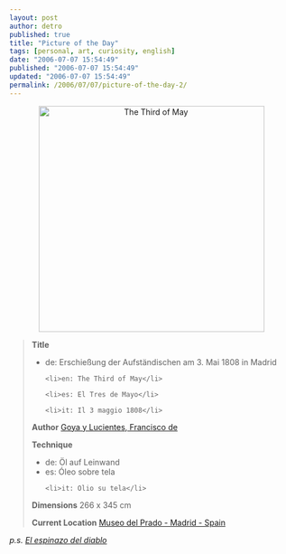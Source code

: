 ```yaml
---
layout: post
author: detro
published: true
title: "Picture of the Day"
tags: [personal, art, curiosity, english]
date: "2006-07-07 15:54:49"
published: "2006-07-07 15:54:49"
updated: "2006-07-07 15:54:49"
permalink: /2006/07/07/picture-of-the-day-2/
---
```


<div align="center"><a href="http://upload.wikimedia.org/wikipedia/commons/6/6e/Francisco_de_Goya_y_Lucientes_023.jpg"><img src="http://upload.wikimedia.org/wikipedia/commons/6/6e/Francisco_de_Goya_y_Lucientes_023.jpg" alt="The Third of May" width="400" /></a></div>

<blockquote>
<strong>Title</strong>
<ul>
	<li>de: Erschießung der Aufständischen am 3. Mai 1808 in Madrid</li>

	<li>en: The Third of May</li>

	<li>es: El Tres de Mayo</li>

	<li>it: Il 3 maggio 1808</li>

</ul>

<strong>Author</strong>
<a href="http://commons.wikimedia.org/wiki/Francisco_de_Goya_y_Lucientes">Goya y Lucientes, Francisco de</a>

<strong>Technique</strong>
<ul>
	<li>de: Öl auf Leinwand</li>
	<li>es: Óleo sobre tela</li>

	<li>it: Olio su tela</li>
</ul>

<strong>Dimensions</strong>
266 x 345 cm

<strong>Current Location</strong>
<a href="http://en.wikipedia.org/wiki/Museo_del_Prado">Museo del Prado - Madrid - Spain</a>
</blockquote>

<em>p.s.
<a href="http://www.moviemax.it/la_spina_del_diavolo.php">El espinazo del diablo</a></em>

